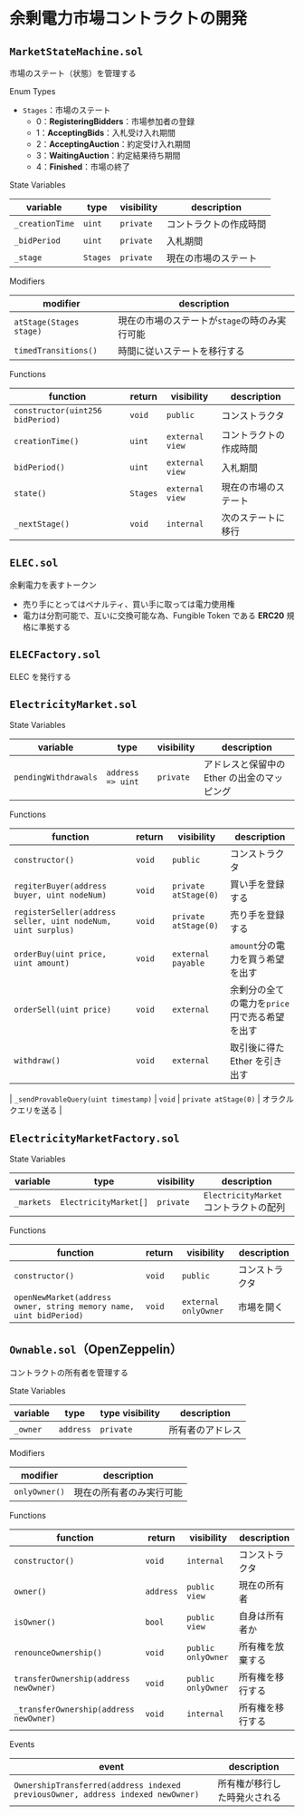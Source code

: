 # 余剰電力市場コントラクトの開発

## `MarketStateMachine.sol`

市場のステート（状態）を管理する

Enum Types

- `Stages`：市場のステート
  - 0：**RegisteringBidders**：市場参加者の登録
  - 1：**AcceptingBids**：入札受け入れ期間
  - 2：**AcceptingAuction**：約定受け入れ期間
  - 3：**WaitingAuction**：約定結果待ち期間
  - 4：**Finished**：市場の終了

State Variables

| variable        | type     | visibility | description            |
| --------------- | -------- | ---------- | ---------------------- |
| `_creationTime` | `uint`   | `private`  | コントラクトの作成時間 |
| `_bidPeriod`    | `uint`   | `private`  | 入札期間               |
| `_stage`        | `Stages` | `private`  | 現在の市場のステート   |

Modifiers

| modifier                | description                                   |
| ----------------------- | --------------------------------------------- |
| `atStage(Stages stage)` | 現在の市場のステートが`stage`の時のみ実行可能 |
| `timedTransitions()`    | 時間に従いステートを移行する                  |

Functions

| function                         | return   | visibility      | description            |
| -------------------------------- | -------- | --------------- | ---------------------- |
| `constructor(uint256 bidPeriod)` | `void`   | `public`        | コンストラクタ         |
| `creationTime()`                 | `uint`   | `external view` | コントラクトの作成時間 |
| `bidPeriod()`                    | `uint`   | `external view` | 入札期間               |
| `state()`                        | `Stages` | `external view` | 現在の市場のステート   |
| `_nextStage()`                   | `void`   | `internal`      | 次のステートに移行     | ~~~~ |

## `ELEC.sol`

余剰電力を表すトークン

- 売り手にとってはペナルティ、買い手に取っては電力使用権
- 電力は分割可能で、互いに交換可能な為、Fungible Token である **ERC20** 規格に準拠する

## `ELECFactory.sol`

ELEC を発行する

## `ElectricityMarket.sol`

State Variables

| variable             | type              | visibility | description                                 |
| -------------------- | ----------------- | ---------- | ------------------------------------------- |
| `pendingWithdrawals` | `address => uint` | `private`  | アドレスと保留中の Ether の出金のマッピング |

Functions

| function                                                      | return | visibility           | description                                   |
| ------------------------------------------------------------- | ------ | -------------------- | --------------------------------------------- |
| `constructor()`                                               | `void` | `public`             | コンストラクタ                                |
| `regiterBuyer(address buyer, uint nodeNum)`                  | `void` | `private atStage(0)` | 買い手を登録する                              |
| `registerSeller(address seller, uint nodeNum, uint surplus)` | `void` | `private atStage(0)` | 売り手を登録する                              |
| `orderBuy(uint price, uint amount)`                           | `void` | `external payable`   | `amount`分の電力を買う希望を出す              |
| `orderSell(uint price)`                                       | `void` | `external`           | 余剰分の全ての電力を`price`円で売る希望を出す |
| `withdraw()`                                                  | `void` | `external`           | 取引後に得た Ether を引き出す                 |

| `_sendProvableQuery(uint timestamp)`                          | `void` | `private atStage(0)` | オラクルクエリを送る                          |

## `ElectricityMarketFactory.sol`

State Variables

| variable   | type                  | visibility | description                           |
| ---------- | --------------------- | ---------- | ------------------------------------- |
| `_markets` | `ElectricityMarket[]` | `private`  | `ElectricityMarket`コントラクトの配列 |

Functions

| function                                                           | return | visibility           | description    |
| ------------------------------------------------------------------ | ------ | -------------------- | -------------- |
| `constructor()`                                                    | `void` | `public`             | コンストラクタ |
| `openNewMarket(address owner, string memory name, uint bidPeriod)` | `void` | `external onlyOwner` | 市場を開く     |

## `Ownable.sol`（OpenZeppelin）

コントラクトの所有者を管理する

State Variables

| variable | type      | type visibility | description      |
| -------- | --------- | --------------- | ---------------- |
| `_owner` | `address` | `private`       | 所有者のアドレス |

Modifiers

| modifier      | description              |
| ------------- | ------------------------ |
| `onlyOwner()` | 現在の所有者のみ実行可能 |

Functions

| function                               | return    | visibility         | description      |
| -------------------------------------- | --------- | ------------------ | ---------------- |
| `constructor()`                        | `void`    | `internal`         | コンストラクタ   |
| `owner()`                              | `address` | `public view`      | 現在の所有者     |
| `isOwner()`                            | `bool`    | `public view`      | 自身は所有者か   |
| `renounceOwnership()`                  | `void`    | `public onlyOwner` | 所有権を放棄する |
| `transferOwnership(address newOwner)`  | `void`    | `public onlyOwner` | 所有権を移行する |
| `_transferOwnership(address newOwner)` | `void`    | `internal`         | 所有権を移行する |

Events

| event                                                                           | description                  |
| ------------------------------------------------------------------------------- | ---------------------------- |
| `OwnershipTransferred(address indexed previousOwner, address indexed newOwner)` | 所有権が移行した時発火される |
